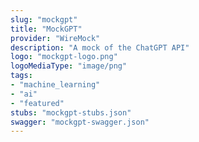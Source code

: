 ```yaml
---
slug: "mockgpt"
title: "MockGPT"
provider: "WireMock"
description: "A mock of the ChatGPT API"
logo: "mockgpt-logo.png"
logoMediaType: "image/png"
tags:
- "machine_learning"
- "ai"
- "featured"
stubs: "mockgpt-stubs.json"
swagger: "mockgpt-swagger.json"
---
```

